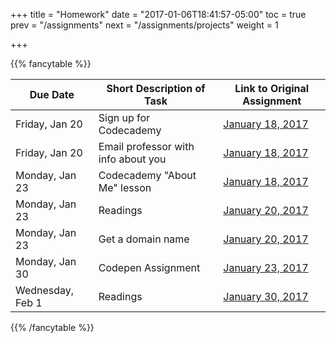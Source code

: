 +++
title = "Homework"
date = "2017-01-06T18:41:57-05:00"
toc = true
prev = "/assignments"
next = "/assignments/projects"
weight = 1

+++

{{% fancytable %}}

| Due Date | Short Description of Task | Link to Original Assignment |
|---------------------|------|------|
|  Friday, Jan 20     |   Sign up for Codecademy   | [January 18, 2017](/class01/homework/)  |
|  Friday, Jan 20     |   Email professor with info about you   | [January 18, 2017](/class01/homework/)  |
|  Monday, Jan 23     |   Codecademy "About Me" lesson   | [January 18, 2017](/class01/homework/)  |
|  Monday, Jan 23     |   Readings  | [January 20, 2017](/class02/homework/)  |
|  Monday, Jan 23     |   Get a domain name  | [January 20, 2017](/class02/homework/)  |
|  Monday, Jan 30 | Codepen Assignment | [January 23, 2017](/class03/homework/) |
|  Wednesday, Feb 1    |   Readings  | [January 30, 2017](/class06/homework/)  |


{{% /fancytable %}}